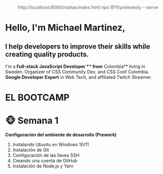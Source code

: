 > http://localhost:8080/matias/index.html
> npx @11ty/eleventy --serve
 # Hello, I'm Michael Martinez,
## I help developers to improve their skills while creating quality products.
I'm a **Full-stack JavaScript Developer ** from** Colombia** living in Sweden.
Organizer of CSS Community Dev, and CSS Conf Colombia.
**Google Developer Expert** in Web Tech, and affiliated Twitch Streamer.
# EL BOOTCAMP
# 🐵 Semana 1
**Configuración del ambiente de desarrollo (Prework)**
1. Instalando Ubuntu en Windows 10/11
2. Instalación de Git
3. Configuración de las llaves SSH
4. Creando una cuenta de GitHub
5. Instalación de Node.js y Yarn

